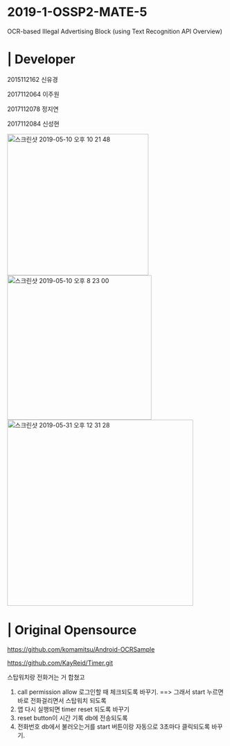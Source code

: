 # 2019-1-OSSP2-MATE-5

OCR-based Illegal Advertising Block
(using Text Recognition API Overview)

# | Developer

2015112162   신유경

2017112064   이주원

2017112078   정지연

2017112084   신성현

<img width="326" alt="스크린샷 2019-05-10 오후 10 21 48" src="https://user-images.githubusercontent.com/48276633/57530488-4efa4000-7372-11e9-8af3-9554301512c4.png"> <img width="333" alt="스크린샷 2019-05-10 오후 8 23 00" src="https://user-images.githubusercontent.com/48276633/57528911-82d36680-736e-11e9-938c-2edb0682f672.png">
<img width="429" alt="스크린샷 2019-05-31 오후 12 31 28" src="https://user-images.githubusercontent.com/48276633/58679833-16adb680-83a0-11e9-9a62-d47b43ed3943.png">

# | Original Opensource

https://github.com/komamitsu/Android-OCRSample

https://github.com/KayReid/Timer.git


스탑워치랑 전화거는 거 합쳤고
1. call permission allow 로그인할 때 체크되도록 바꾸기.  ==> 그래서 start 누르면 바로 전화걸리면서 스탑워치 되도록
2. 앱 다시 실행되면 timer reset 되도록 바꾸기
3. reset button이 시간 기록 db에 전송되도록 
4. 전화번호 db에서 불러오는거를 start 버튼이랑 자동으로 3초마다 클릭되도록 바꾸기.
